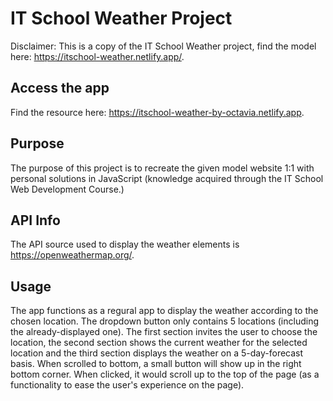 # IT School Weather Project

Disclaimer: This is a copy of the IT School Weather project, find the model here: https://itschool-weather.netlify.app/.

## Access the app

Find the resource here: https://itschool-weather-by-octavia.netlify.app.

## Purpose

The purpose of this project is to recreate the given model website 1:1 with personal solutions in JavaScript (knowledge acquired through the IT School Web Development Course.)

## API Info

The API source used to display the weather elements is https://openweathermap.org/.

## Usage

The app functions as a regural app to display the weather according to the chosen location. The dropdown button only contains 5 locations (including the already-displayed one).
The first section invites the user to choose the location, the second section shows the current weather for the selected location and the third section displays the weather on a 5-day-forecast basis.
When scrolled to bottom, a small button will show up in the right bottom corner. When clicked, it would scroll up to the top of the page (as a functionality to ease the user's experience on the page).
